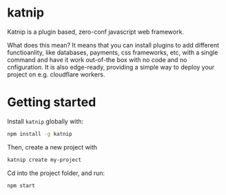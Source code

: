 # katnip

Katnip is a plugin based, zero-conf javascript web framework.

What does this mean? It means that you can install plugins to add different functioanlity, like databases,
payments, css frameworks, etc, with a single command and have it work out-of-the box with no code and no
cnfiguration. It is also edge-ready, providing a simple way to deploy your project on e.g. cloudflare workers.

# Getting started

Install `katnip` globally with:

```bash
npm install -g katnip
```

Then, create a new project with

```bash
katnip create my-project
```

Cd into the project folder, and run:

```bash
npm start
```
